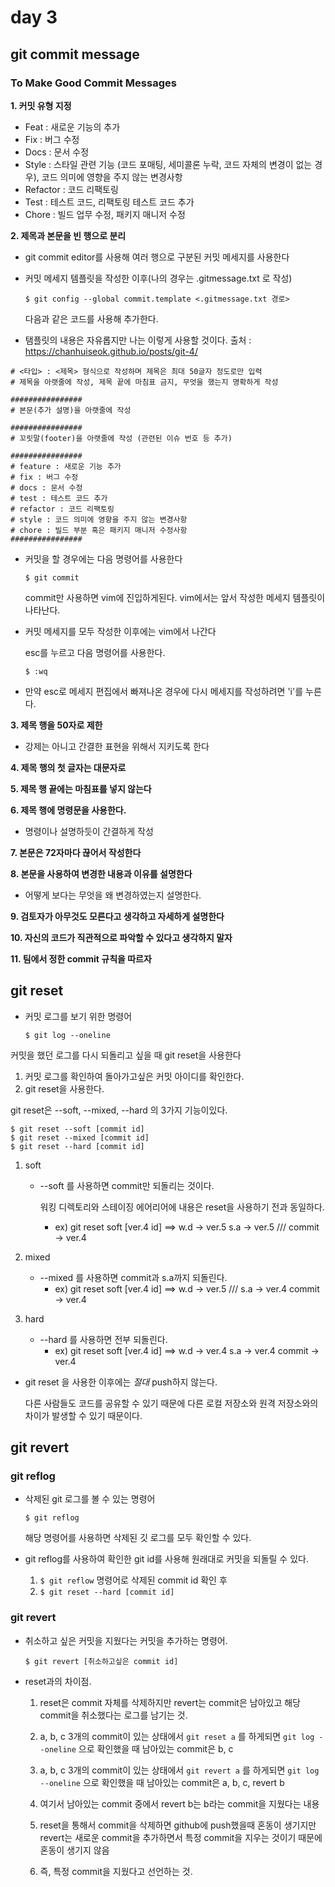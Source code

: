 # day 3

## git commit message

### To Make Good Commit Messages

__1. 커밋 유형 지정__

+ Feat : 새로운 기능의 추가
+ Fix : 버그 수정
+ Docs : 문서 수정
+ Style : 스타일 관련 기능 (코드 포매팅, 세미콜론 누락, 코드 자체의 변경이 없는 경우), 코드 의미에 영향을 주지 않는 변경사항
+ Refactor : 코드 리팩토링
+ Test : 테스트 코드, 리팩토링 테스트 코드 추가
+ Chore : 빌드 업무 수정, 패키지 매니저 수정

__2. 제목과 본문을 빈 행으로 분리__

+ git commit editor를 사용해 여러 행으로 구분된 커밋 메세지를 사용한다

+ 커밋 메세지 템플릿을 작성한 이후(나의 경우는 .gitmessage.txt 로 작성)

  `$ git config --global commit.template <.gitmessage.txt 경로>`

  다음과 같은 코드를 사용해 추가한다.

+ 탬플릿의 내용은 자유롭지만 나는 이렇게 사용할 것이다.  출처 : https://chanhuiseok.github.io/posts/git-4/

```
# <타입> : <제목> 형식으로 작성하며 제목은 최대 50글자 정도로만 입력
# 제목을 아랫줄에 작성, 제목 끝에 마침표 금지, 무엇을 했는지 명확하게 작성

################
# 본문(추가 설명)을 아랫줄에 작성

################
# 꼬릿말(footer)을 아랫줄에 작성 (관련된 이슈 번호 등 추가)

################
# feature : 새로운 기능 추가
# fix : 버그 수정
# docs : 문서 수정
# test : 테스트 코드 추가
# refactor : 코드 리팩토링
# style : 코드 의미에 영향을 주지 않는 변경사항
# chore : 빌드 부분 혹은 패키지 매니저 수정사항
################
```

+ 커밋을 할 경우에는 다음 명령어를 사용한다

  `$ git commit`

  commit만 사용하면 vim에 진입하게된다. vim에서는 앞서 작성한 메세지 템플릿이 나타난다.

+ 커밋 메세지를 모두 작성한 이후에는  vim에서 나간다

  esc를 누르고 다음 명령어를 사용한다.

  `$ :wq`

+ 만약 esc로 메세지 편집에서 빠져나온 경우에 다시 메세지를 작성하려면 'i'를 누른다.

__3. 제목 행을 50자로 제한__

+ 강제는 아니고 간결한 표현을 위해서 지키도록 한다

__4. 제목 행의 첫 글자는 대문자로__

__5. 제목 행 끝에는 마침표를 넣지 않는다__

__6. 제목 행에 명령문을 사용한다.__

+ 명령이나 설명하듯이 간결하게 작성

__7. 본문은 72자마다 끊어서 작성한다__

__8. 본문을 사용하여 변경한 내용과 이유를 설명한다__

+ 어떻게 보다는 무엇을 왜 변경하였는지 설명한다.

__9. 검토자가 아무것도 모른다고 생각하고 자세하게 설명한다__

__10. 자신의 코드가 직관적으로 파악할 수 있다고 생각하지 말자__

__11. 팀에서 정한 commit 규칙을 따르자__



## git reset

+ 커밋 로그를 보기 위한 명령어

  `$ git log --oneline`

커밋을 했던 로그를 다시 되돌리고 싶을 때 git reset을 사용한다

1. 커밋 로그를 확인하여 돌아가고싶은 커밋 아이디를 확인한다.
2. git reset을 사용한다.

git reset은 --soft, --mixed, --hard 의 3가지 기능이있다.

```
$ git reset --soft [commit id]
$ git reset --mixed [commit id]
$ git reset --hard [commit id]
```

1. soft

   + --soft 를 사용하면 commit만 되돌리는 것이다.

     워킹 디렉토리와 스테이징 에어리어에 내용은 reset을 사용하기 전과 동일하다.

     + ex) git reset soft [ver.4 id]  ==>   w.d -> ver.5   s.a -> ver.5 /// commit -> ver.4

2. mixed
   + --mixed 를 사용하면 commit과 s.a까지 되돌린다.
     + ex) git reset soft [ver.4 id]  ==>   w.d -> ver.5  ///  s.a -> ver.4 commit -> ver.4

3. hard
   + --hard 를 사용하면 전부 되돌린다.
     + ex) git reset soft [ver.4 id]  ==>   w.d -> ver.4  s.a -> ver.4  commit -> ver.4

+ git reset 을 사용한 이후에는 *절대*  push하지 않는다.

  다른 사람들도 코드를 공유할 수 있기 때문에 다른 로컬 저장소와 원격 저장소와의 차이가 발생할 수 있기 때문이다.



## git revert

### git reflog

+ 삭제된 git 로그를 볼 수 있는 명령어

  `$ git reflog`

  해당 명령어를 사용하면 삭제된 깃 로그를 모두 확인할 수 있다.

+ git reflog를 사용하여 확인한 git id를 사용해 원래대로 커밋을 되돌릴 수 있다.
  1. `$ git reflow` 명령어로 삭제된 commit id 확인 후
  2. `$ git reset --hard [commit id]` 



### git revert

+ 취소하고 싶은 커밋을 지웠다는 커밋을 추가하는 명령어.

  `$ git revert [취소하고싶은 commit id]`

+ reset과의 차이점.

  1. reset은 commit 자체를 삭제하지만 revert는 commit은 남아있고 해당 commit을 취소했다는 로그를 남기는 것.

  2. a, b, c 3개의 commit이 있는 상태에서 `git reset a` 를 하게되면 `git log --oneline` 으로 확인했을 때 남아있는 commit은 b, c

  3. a, b, c 3개의 commit이 있는 상태에서 `git revert a` 를 하게되면 `git log --oneline` 으로 확인했을 때 남아있는 commit은 a, b, c, revert b
  4. 여기서 남아있는 commit 중에서 revert b는 b라는 commit을 지웠다는 내용
  5. reset을 통해서 commit을 삭제하면 github에 push했을때 혼동이 생기지만 revert는 새로운 commit을 추가하면서 특정 commit을 지우는 것이기 때문에 혼동이 생기지 않음
  6. 즉, 특정 commit을 지웠다고 선언하는 것.

